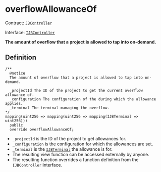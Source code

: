 # overflowAllowanceOf

Contract: [`JBController`](../)​‌

Interface: [`IJBController`](../../../../../interfaces/ijbcontroller.md)

**The amount of overflow that a project is allowed to tap into on-demand.**

## Definition

```solidity
/**
  @notice 
  The amount of overflow that a project is allowed to tap into on-demand.

  _projectId The ID of the project to get the current overflow allowance of.
  _configuration The configuration of the during which the allowance applies.
  _terminal The terminal managing the overflow.
*/
mapping(uint256 => mapping(uint256 => mapping(IJBTerminal => uint256)))
  public
  override overflowAllowanceOf;
```

* `_projectId` is the ID of the project to get allowances for.
* `_configuration` is the configuration for which the allowances are set.
* `_terminal` is the [`IJBTerminal`](../../../../interfaces/ijbterminal.sol) the allowance is for.
* The resulting view function can be accessed externally by anyone.
* The resulting function overrides a function definition from the `IJBController` interface.

